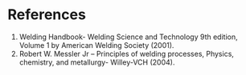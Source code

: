 # References
1. Welding Handbook- Welding Science and Technology 9th edition, Volume 1 by American Welding Society (2001).
2. Robert W. Messler Jr – Principles of welding processes, Physics, chemistry, and metallurgy- Willey-VCH (2004).